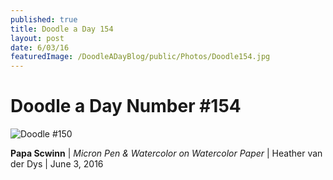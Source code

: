 ```yaml
---
published: true
title: Doodle a Day 154
layout: post
date: 6/03/16
featuredImage: /DoodleADayBlog/public/Photos/Doodle154.jpg
---
```


# Doodle a Day Number #154

![Doodle #150](/DoodleADayBlog/public/Photos/Doodle154.jpg)

**Papa Scwinn** | *Micron Pen & Watercolor on Watercolor Paper*  | Heather van der Dys | June 3, 2016
